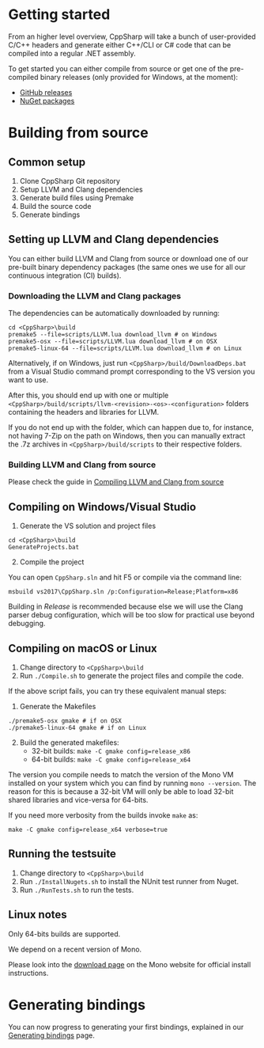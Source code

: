 # Getting started

From an higher level overview, CppSharp will take a bunch of user-provided C/C++
headers and generate either C++/CLI or C# code that can be compiled into a
regular .NET assembly.

To get started you can either compile from source or get one of the pre-compiled
binary releases (only provided for Windows, at the moment):

* [GitHub releases](https://github.com/mono/CppSharp/releases)
* [NuGet packages](https://www.nuget.org/packages/CppSharp/)

# Building from source

## Common setup

1. Clone CppSharp Git repository
2. Setup LLVM and Clang dependencies
3. Generate build files using Premake
4. Build the source code
5. Generate bindings

## Setting up LLVM and Clang dependencies

You can either build LLVM and Clang from source or download one of our pre-built binary 
dependency packages (the same ones we use for all our continuous integration (CI) builds).

### Downloading the LLVM and Clang packages

The dependencies can be automatically downloaded by running:

```shell
cd <CppSharp>\build
premake5 --file=scripts/LLVM.lua download_llvm # on Windows
premake5-osx --file=scripts/LLVM.lua download_llvm # on OSX
premake5-linux-64 --file=scripts/LLVM.lua download_llvm # on Linux
```

Alternatively, if on Windows, just run `<CppSharp>/build/DownloadDeps.bat` from a Visual Studio command prompt
corresponding to the VS version you want to use.

After this, you should end up with one or multiple `<CppSharp>/build/scripts/llvm-<revision>-<os>-<configuration>` folders
containing the headers and libraries for LLVM.

If you do not end up with the folder, which can happen due to, for instance, not having 7-Zip on the path on Windows,
then you can manually extract the .7z archives in `<CppSharp>/build/scripts` to their respective folders.

### Building LLVM and Clang from source

Please check the guide in [Compiling LLVM and Clang from source](BuildingLLVM.md)

## Compiling on Windows/Visual Studio

1. Generate the VS solution and project files 

```shell
cd <CppSharp>\build
GenerateProjects.bat
```

2. Compile the project

You can open `CppSharp.sln` and hit F5 or compile via the command line:

```
msbuild vs2017\CppSharp.sln /p:Configuration=Release;Platform=x86
```

Building in *Release* is recommended because else we will use the Clang parser
debug configuration, which will be too slow for practical use beyond debugging.

## Compiling on macOS or Linux

1. Change directory to `<CppSharp>\build`
2. Run `./Compile.sh` to generate the project files and compile the code.

If the above script fails, you can try these equivalent manual steps:

1. Generate the Makefiles

```
./premake5-osx gmake # if on OSX
./premake5-linux-64 gmake # if on Linux
```

2. Build the generated makefiles:
    - 32-bit builds: `make -C gmake config=release_x86`
    - 64-bit builds: `make -C gmake config=release_x64`

The version you compile needs to match the version of the Mono VM installed on your 
system which you can find by running `mono --version`. The reason for this is because
a 32-bit VM will only be able to load 32-bit shared libraries and vice-versa for 64-bits.

If you need more verbosity from the builds invoke `make` as:

```shell
make -C gmake config=release_x64 verbose=true
```

## Running the testsuite

1. Change directory to `<CppSharp>\build`
2. Run `./InstallNugets.sh` to install the NUnit test runner from Nuget.
3. Run `./RunTests.sh` to run the tests.

## Linux notes

Only 64-bits builds are supported. 

We depend on a recent version of Mono.

Please look into the [download page](http://www.mono-project.com/download/#download-lin) on the
Mono website for official install instructions.

# Generating bindings

You can now progress to generating your first bindings, explained in our [Generating bindings](GeneratingBindings.md) page.

